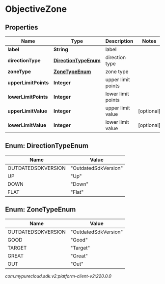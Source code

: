 # ObjectiveZone


## Properties

| Name | Type | Description | Notes |
| ------------ | ------------- | ------------- | ------------- |
| **label** | **String** | label |  |
| **directionType** | [**DirectionTypeEnum**](#Enum--DirectionTypeEnum) | direction type |  |
| **zoneType** | [**ZoneTypeEnum**](#Enum--ZoneTypeEnum) | zone type |  |
| **upperLimitPoints** | **Integer** | upper limit points |  |
| **lowerLimitPoints** | **Integer** | lower limit points |  |
| **upperLimitValue** | **Integer** | upper limit value |  [optional] |
| **lowerLimitValue** | **Integer** | lower limit value |  [optional] |


## Enum: DirectionTypeEnum

| Name | Value |
| ---- | ----- |
| OUTDATEDSDKVERSION | &quot;OutdatedSdkVersion&quot; | 
| UP | &quot;Up&quot; | 
| DOWN | &quot;Down&quot; | 
| FLAT | &quot;Flat&quot; | 


## Enum: ZoneTypeEnum

| Name | Value |
| ---- | ----- |
| OUTDATEDSDKVERSION | &quot;OutdatedSdkVersion&quot; | 
| GOOD | &quot;Good&quot; | 
| TARGET | &quot;Target&quot; | 
| GREAT | &quot;Great&quot; | 
| OUT | &quot;Out&quot; | 




_com.mypurecloud.sdk.v2:platform-client-v2:220.0.0_
